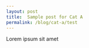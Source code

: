 ```yaml
---
layout: post
title:  Sample post for Cat A
permalink: /blog/cat-a/test
---
```

Lorem ipsum sit amet
